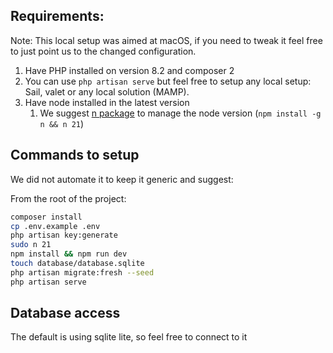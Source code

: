 ## Requirements:
Note: This local setup was aimed at macOS, if you need to tweak it feel free to just point us to the changed configuration.

1. Have PHP installed on version 8.2 and composer 2
2. You can use `php artisan serve` but feel free to setup any local setup: Sail, valet or any local solution (MAMP).
3. Have node installed in the latest version
   1. We suggest [n package](https://www.npmjs.com/package/n) to manage the node version (`npm install -g n && n 21`)

## Commands to setup
We did not automate it to keep it generic and suggest:

From the root of the project:
```bash
composer install 
cp .env.example .env
php artisan key:generate
sudo n 21
npm install && npm run dev
touch database/database.sqlite
php artisan migrate:fresh --seed
php artisan serve
```

## Database access
The default is using sqlite lite, so feel free to connect to it
